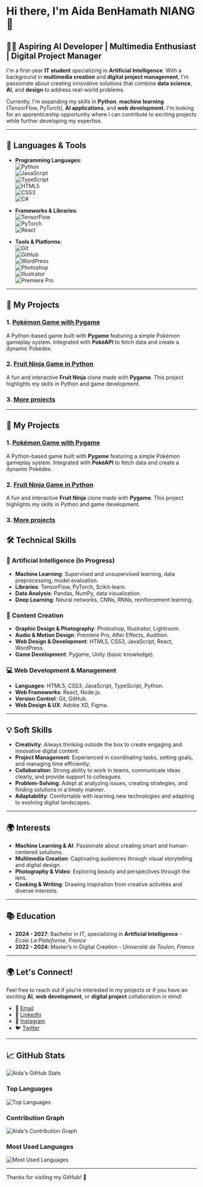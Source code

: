 # Hi there, I'm Aida BenHamath NIANG 👋

## 👩‍💻 Aspiring AI Developer | Multimedia Enthusiast | Digital Project Manager

I'm a first-year **IT student** specializing in **Artificial Intelligence**. With a background in **multimedia creation** and **digital project management**, I'm passionate about creating innovative solutions that combine **data science**, **AI**, and **design** to address real-world problems.

Currently, I'm expanding my skills in **Python**, **machine learning** (TensorFlow, PyTorch), **AI applications**, and **web development**. I'm looking for an apprenticeship opportunity where I can contribute to exciting projects while further developing my expertise.

---

## 🔧 Languages & Tools

- **Programming Languages**:  
  ![Python](https://img.shields.io/badge/Python-%233776AB.svg?style=for-the-badge&logo=python&logoColor=white)  
  ![JavaScript](https://img.shields.io/badge/JavaScript-%23F7DF1E.svg?style=for-the-badge&logo=javascript&logoColor=black)  
  ![TypeScript](https://img.shields.io/badge/TypeScript-%23007ACC.svg?style=for-the-badge&logo=typescript&logoColor=white)  
  ![HTML5](https://img.shields.io/badge/HTML5-%23E34F26.svg?style=for-the-badge&logo=html5&logoColor=white)  
  ![CSS3](https://img.shields.io/badge/CSS3-%231572B6.svg?style=for-the-badge&logo=css3&logoColor=white)  
  ![C#](https://img.shields.io/badge/C%23-%23239120.svg?style=for-the-badge&logo=csharp&logoColor=white)

- **Frameworks & Libraries**:  
  ![TensorFlow](https://img.shields.io/badge/TensorFlow-%23FF6F00.svg?style=for-the-badge&logo=tensorflow&logoColor=white)  
  ![PyTorch](https://img.shields.io/badge/PyTorch-%23EE4C2C.svg?style=for-the-badge&logo=pytorch&logoColor=white)  
  ![React](https://img.shields.io/badge/React-%2300D9D6.svg?style=for-the-badge&logo=react&logoColor=white)

- **Tools & Platforms**:  
  ![Git](https://img.shields.io/badge/Git-%23F05033.svg?style=for-the-badge&logo=git&logoColor=white)  
  ![GitHub](https://img.shields.io/badge/GitHub-%23121011.svg?style=for-the-badge&logo=github&logoColor=white)  
  ![WordPress](https://img.shields.io/badge/WordPress-%23117AC9.svg?style=for-the-badge&logo=wordpress&logoColor=white)  
  ![Photoshop](https://img.shields.io/badge/Photoshop-%2300A9E0.svg?style=for-the-badge&logo=adobephotoshop&logoColor=white)  
  ![Illustrator](https://img.shields.io/badge/Illustrator-%23FF9A00.svg?style=for-the-badge&logo=adobeillustrator&logoColor=white)  
  ![Premiere Pro](https://img.shields.io/badge/Premiere%20Pro-%23FF7A00.svg?style=for-the-badge&logo=adobepremierepro&logoColor=white)

---

## 🚀 My Projects

### 1. [Pokémon Game with Pygame](https://github.com/aida-niang/pokemon)
A Python-based game built with **Pygame** featuring a simple Pokémon gameplay system. Integrated with **PokéAPI** to fetch data and create a dynamic Pokédex.

### 2. [Fruit Ninja Game in Python](https://github.com/aida-niang/typing-game)
A fun and interactive **Fruit Ninja** clone made with **Pygame**. This project highlights my skills in Python and game development.

### 3. [More projects](https://github.com/aida-niang?tab=repositories/)

---

## 🚀 My Projects

### 1. [Pokémon Game with Pygame](https://github.com/aida-niang/pokemon)
A Python-based game built with **Pygame** featuring a simple Pokémon gameplay system. Integrated with **PokéAPI** to fetch data and create a dynamic Pokédex.

### 2. [Fruit Ninja Game in Python](https://github.com/aida-niang/typing-game)
A fun and interactive **Fruit Ninja** clone made with **Pygame**. This project highlights my skills in Python and game development.

### 3. [More projects](https://github.com/aida-niang?tab=repositories/)

## 🛠️ Technical Skills

### 🔬 **Artificial Intelligence** (In Progress)
- **Machine Learning**: Supervised and unsupervised learning, data preprocessing, model evaluation.
- **Libraries**: TensorFlow, PyTorch, Scikit-learn.
- **Data Analysis**: Pandas, NumPy, data visualization.
- **Deep Learning**: Neural networks, CNNs, RNNs, reinforcement learning.

### 🎨 **Content Creation**
- **Graphic Design & Photography**: Photoshop, Illustrator, Lightroom.
- **Audio & Motion Design**: Premiere Pro, After Effects, Audition.
- **Web Design & Development**: HTML5, CSS3, JavaScript, React, WordPress.
- **Game Development**: Pygame, Unity (basic knowledge).

### 💻 **Web Development & Management**
- **Languages**: HTML5, CSS3, JavaScript, TypeScript, Python.
- **Web Frameworks**: React, Node.js.
- **Version Control**: Git, GitHub.
- **Web Design & UX**: Adobe XD, Figma.

---

## 💡 Soft Skills

- **Creativity**: Always thinking outside the box to create engaging and innovative digital content.
- **Project Management**: Experienced in coordinating tasks, setting goals, and managing time efficiently.
- **Collaboration**: Strong ability to work in teams, communicate ideas clearly, and provide support to colleagues.
- **Problem-Solving**: Adept at analyzing issues, creating strategies, and finding solutions in a timely manner.
- **Adaptability**: Comfortable with learning new technologies and adapting to evolving digital landscapes.

---

## 🌍 Interests

- **Machine Learning & AI**: Passionate about creating smart and human-centered solutions.
- **Multimedia Creation**: Captivating audiences through visual storytelling and digital design.
- **Photography & Video**: Exploring beauty and perspectives through the lens.
- **Cooking & Writing**: Drawing inspiration from creative activities and diverse interests.

---

## 📚 Education

- **2024 - 2027**: Bachelor in IT, specializing in **Artificial Intelligence** - *Ecole La Plateforme, France*
- **2022 - 2024**: Master’s in Digital Creation - *Université de Toulon, France*

---

## 🌍 Let's Connect!

Feel free to reach out if you’re interested in my projects or if you have an exciting **AI**, **web development**, or **digital project** collaboration in mind!

- 📧 [Email](mailto:aidam.niang@gmail.com)
- 💼 [LinkedIn](https://www.linkedin.com/in/aidabenhamathn)
- 📸 [Instagram](https://www.instagram.com/african_hijab)
- 🐦 [Twitter](https://twitter.com/aidabenhamathn)

---

## 📈 GitHub Stats

![Aida's GitHub Stats](https://github-readme-stats.vercel.app/api?username=aida-niang&show_icons=true&hide_title=true&count_private=true&theme=radical)

### Top Languages

![Top Languages](https://github-readme-stats.vercel.app/api/top-langs/?username=aida-niang&layout=compact&theme=radical)

### Contribution Graph

![Aida's Contribution Graph](https://github-readme-streak-stats.herokuapp.com/?user=aida-niang&theme=radical)

### Most Used Languages

![Most Used Languages](https://github-readme-stats.vercel.app/api/wakatime?username=aida-niang&layout=compact&theme=radical)

---

Thanks for visiting my GitHub! 👋
